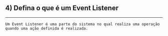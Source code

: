 ## 4)	Defina o que é um Event Listener
---
    Um Event Listener é uma parte do sistema no qual realiza uma operação quando uma ação definida é realizada.